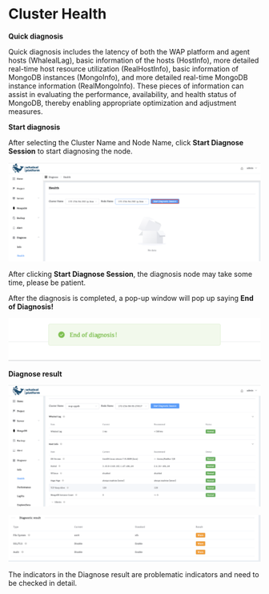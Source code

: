 # Cluster Health

**Quick diagnosis**

Quick diagnosis includes the latency of both the WAP platform and agent hosts (WhalealLag), basic information of the hosts (HostInfo), more detailed real-time host resource utilization (RealHostInfo), basic information of MongoDB instances (MongoInfo), and more detailed real-time MongoDB instance information (RealMongoInfo). These pieces of information can assist in evaluating the performance, availability, and health status of MongoDB, thereby enabling appropriate optimization and adjustment measures.

**Start diagnosis**

After selecting the Cluster Name and Node Name, click **Start Diagnose Session** to start diagnosing the node.

![Start Diagnose Session](../images/10-Diagnose/startDiagnose.png)

After clicking **Start Diagnose Session**, the diagnosis node may take some time, please be patient.

After the diagnosis is completed, a pop-up window will pop up saying **End of Diagnosis!**

![endDignose](../images/10-Diagnose/endDignose.png)

**Diagnose result**

![DigResult](../images/10-Diagnose/DigResult.png)

![DigResult](../images/10-Diagnose/digresult2.png)

The indicators in the Diagnose result are problematic indicators and need to be checked in detail.


